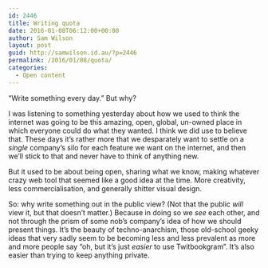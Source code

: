```yaml
---
id: 2446
title: Writing quota
date: 2016-01-08T06:12:00+00:00
author: Sam Wilson
layout: post
guid: http://samwilson.id.au/?p=2446
permalink: /2016/01/08/quota/
categories:
  - Open content
---
```

“Write something every day.” But why?

I was listening to something yesterday about how we used to think the internet was going to be this amazing, open, global, un-owned place in which everyone could do what they wanted. I think we did use to believe that. These days it’s rather more that we desparately want to settle on a _single_ company’s silo for each feature we want on the internet, and then we’ll stick to that and never have to think of anything new.

But it used to be about being open, sharing what we know, making whatever crazy web tool that seemed like a good idea at the time. More creativity, less commercialisation, and generally shitter visual design.

So: why write something out in the public view? (Not that the public _will_ view it, but that doesn’t matter.) Because in doing so we _see_ each other, and not through the prism of some nob’s company’s idea of how we should present things. It’s the beauty of techno-anarchism, those old-school geeky ideas that very sadly seem to be becoming less and less prevalent as more and more people say “oh, but it’s just _easier_ to use Twitbookgram”. It’s also easier than trying to keep anything private.